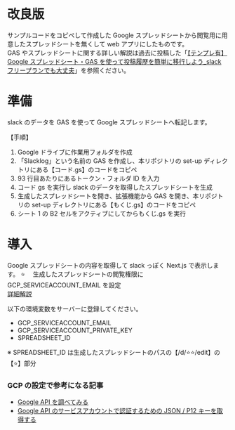# 改良版

サンプルコードをコピペして作成した Google スプレッドシートから閲覧用に用意したスプレッドシートを無くして web アプリにしたものです。  
GAS やスプレッドシートに関する詳しい解説は過去に投稿した「[【テンプレ有】Google スプレッドシート・GAS を使って投稿履歴を簡単に移行しよう\_slack フリープランでも大丈夫](https://qiita.com/mineral_30/items/f229162ab36459a5ecae)」を参照ください。

# 準備

slack のデータを GAS を使って Google スプレッドシートへ転記します。

【手順】

1. Google ドライブに作業用フォルダを作成
2. 「Slacklog」という名前の GAS を作成し、本リポジトリの set-up ディレクトリにある【コード.gs】のコードをコピペ
3. 93 行目あたりにあるトークン・フォルダ ID を入力
4. コード gs を実行し slack のデータを取得したスプレッドシートを生成
5. 生成したスプレッドシートを開き、拡張機能から GAS を開き、本リポジトリの set-up ディレクトリにある【もくじ.gs】のコードをコピペ
6. シート 1 の B2 セルをアクティブにしてからもくじ.gs を実行

# 導入

Google スプレッドシートの内容を取得して slack っぽく Next.js で表示します。
⭐ 　生成したスプレッドシートの閲覧権限に GCP_SERVICEACCOUNT_EMAIL を設定  
[詳細解説](https://qiita.com/suzuki_sh/items/7de6a93a87fa21e3e773)

以下の環境変数をサーバーに登録してください。

- GCP_SERVICEACCOUNT_EMAIL
- GCP_SERVICEACCOUNT_PRIVATE_KEY
- SPREADSHEET_ID

※ SPREADSHEET_ID は生成したスプレッドシートのパスの【/d/⭐⭐/edit】の【⭐】部分

### GCP の設定で参考になる記事

- [Google API を調べてみる](https://www.fundely.co.jp/blog/tech/2020/02/19/180051/)
- [Google API のサービスアカウントで認証するための JSON / P12 キーを取得する](https://www.ipentec.com/document/software-google-cloud-platform-get-service-account-key)
